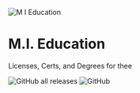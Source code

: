 ![M I  Education](https://github.com/user-attachments/assets/d7a53218-5cd4-41df-bc6c-ac6bcbed670d)

# M.I. Education
Licenses, Certs, and Degrees for thee

![GitHub all releases](https://img.shields.io/github/downloads/Mesa-Indigo/mi_education/total)
![GitHub](https://img.shields.io/github/license/Mesa-Indigo/mi_education)
